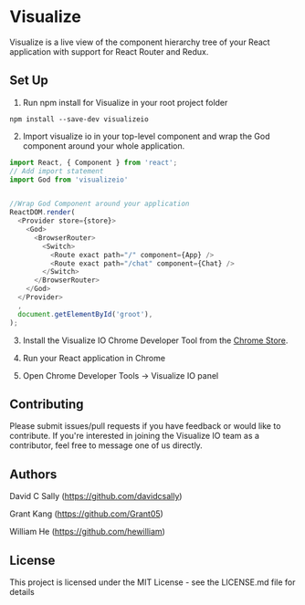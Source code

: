 # Visualize
Visualize is a live view of the component hierarchy tree of your React application with support for React Router and Redux.

## Set Up

1. Run npm install for Visualize in your root project folder

```
npm install --save-dev visualizeio
```

2. Import visualize io in your top-level component and wrap the God component around your whole application.

```javascript
import React, { Component } from 'react';
// Add import statement
import God from 'visualizeio'


//Wrap God Component around your application
ReactDOM.render(
  <Provider store={store}>
    <God>
      <BrowserRouter>
        <Switch>
          <Route exact path="/" component={App} />
          <Route exact path="/chat" component={Chat} />
        </Switch>
      </BrowserRouter>
    </God>
  </Provider>
  ,
  document.getElementById('groot'),
);
```

3. Install the Visualize IO Chrome Developer Tool from the [Chrome Store](***). 

4. Run your React application in Chrome

5. Open Chrome Developer Tools -> Visualize IO panel

## Contributing

Please submit issues/pull requests if you have feedback or would like to contribute. If you're interested in joining the Visualize IO team as a contributor, feel free to message one of us directly.

## Authors

David C Sally (https://github.com/davidcsally)

Grant Kang (https://github.com/Grant05)

William He (https://github.com/hewilliam)

## License

This project is licensed under the MIT License - see the LICENSE.md file for details
